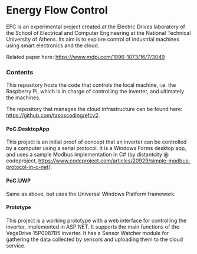 Energy Flow Control
===================

EFC is an experimental project created at the Electric Drives laboratory of the School of Electrical and Computer Engineering at the National Technical University of Athens.
Its aim is to explore control of industrial machines using smart electronics and the cloud.

Related paper here: https://www.mdpi.com/1996-1073/16/7/3049

### Contents
This repository hosts the code that controls the local machine, i.e. the Raspberry Pi, which is in charge of controlling the inverter, and ultimately the machines.

The repository that manages the cloud infrastructure can be found here: https://github.com/tasoscoding/efcv2.

#### PoC.DesktopApp
This project is an initial proof of concept that an inverter can be controlled by a computer using a serial protocol. It is a Windows Forms desktop app, and uses a sample Modbus implementation in C# (by distantcity @ codeproject, https://www.codeproject.com/articles/20929/simple-modbus-protocol-in-c-net).

#### PoC.UWP
Same as above, but uses the Universal Windows Platform framework.

#### Prototype
This project is a working prototype with a web interface for controlling the inverter, implemented in ASP.NET.
It supports the main functions of the VegaDrive 15P0087B5 inverter.
It has a Sensor Watcher module for gathering the data collected by sensors and uploading them to the cloud service.
